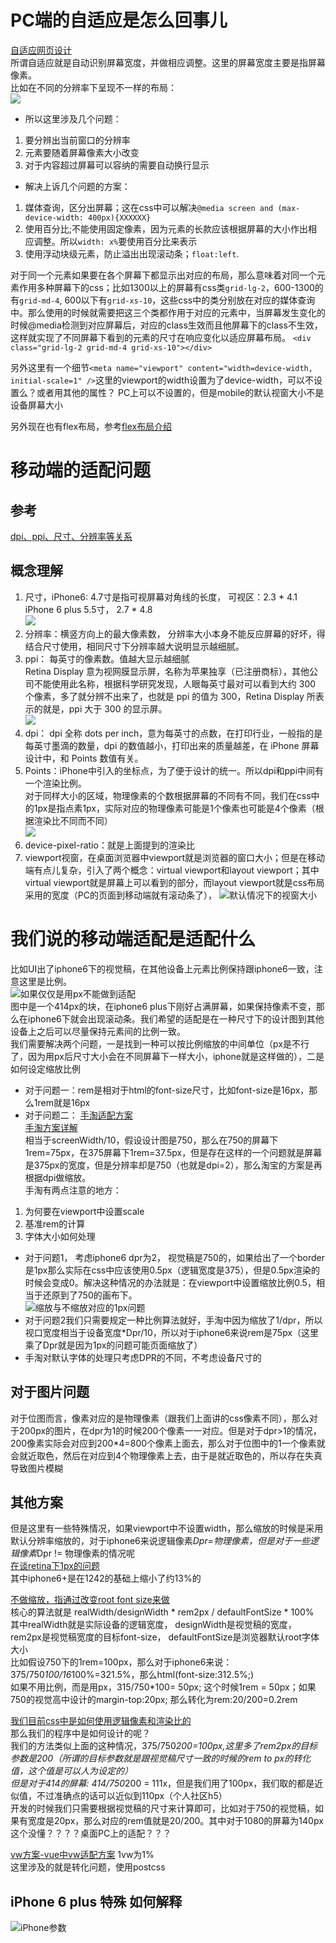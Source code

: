 # PC端的自适应是怎么回事儿  
[自适应网页设计](http://www.ruanyifeng.com/blog/2012/05/responsive_web_design.html)  
所谓自适应就是自动识别屏幕宽度，并做相应调整。这里的屏幕宽度主要是指屏幕像素。  
比如在不同的分辨率下呈现不一样的布局：  
![](https://github.com/Namicici/web-tech/blob/master/adaptive/images/response.png)   
* 所以这里涉及几个问题：  
1. 要分辨出当前窗口的分辨率  
2. 元素要随着屏幕像素大小改变  
3. 对于内容超过屏幕可以容纳的需要自动换行显示    
* 解决上诉几个问题的方案：  
1. 媒体查询，区分出屏幕；这在css中可以解决``@media screen and (max-device-width: 400px){XXXXXX}``
2. 使用百分比;不能使用固定像素，因为元素的长款应该根据屏幕的大小作出相应调整。所以``width: x%``要使用百分比来表示  
3. 使用浮动块级元素，防止溢出出现滚动条；``float:left``.  

对于同一个元素如果要在各个屏幕下都显示出对应的布局，那么意味着对同一个元素作用多种屏幕下的css；比如1300以上的屏幕有css类``grid-lg-2``，600-1300的有``grid-md-4``, 600以下有``grid-xs-10``，这些css中的类分别放在对应的媒体查询中。那么使用的时候就需要把这三个类都作用于对应的元素中，当屏幕发生变化的时候@media检测到对应屏幕后，对应的class生效而且他屏幕下的class不生效，这样就实现了不同屏幕下看到的元素的尺寸在响应变化以适应屏幕布局。 
``<div class="grid-lg-2 grid-md-4 grid-xs-10"></div>``   

另外这里有一个细节``<meta name="viewport" content="width=device-width, initial-scale=1" />``这里的viewport的width设置为了device-width，可以不设置么？或者用其他的属性？ PC上可以不设置的，但是mobile的默认视窗大小不是设备屏幕大小  

另外现在也有flex布局，参考[flex布局介绍](https://github.com/PawelLin/css-layout)  

# 移动端的适配问题  

## 参考  
[dpi、ppi、尺寸、分辨率等关系](http://www.cnblogs.com/liuwenbohhh/p/4522852.html)  

## 概念理解  
1. 尺寸，iPhone6: 4.7寸是指可视屏幕对角线的长度， 可视区：2.3 * 4.1  iPhone 6 plus 5.5寸， 2.7 * 4.8  
![](https://github.com/Namicici/web-tech/blob/master/adaptive/images/inch.png)  
2. 分辨率：横竖方向上的最大像素数， 分辨率大小本身不能反应屏幕的好坏，得结合尺寸使用，相同尺寸下分辨率越大说明显示越细腻。 
3. ppi： 每英寸的像素数。值越大显示越细腻  
Retina Display 意为视网膜显示屏，名称为苹果独享（已注册商标），其他公司不能使用此名称，根据科学研究发现，人眼每英寸最对可以看到大约 300 个像素，多了就分辨不出来了，也就是 ppi 的值为 300，Retina Display 所表示的就是，ppi 大于 300 的显示屏。  
![](https://github.com/Namicici/web-tech/blob/master/adaptive/images/retina.png)  
4. dpi： dpi 全称 dots per inch，意为每英寸的点数，在打印行业，一般指的是每英寸墨滴的数量，dpi 的数值越小，打印出来的质量越差，在 iPhone 屏幕设计中，和 Points 数值有关。 
5. Points：iPhone中引入的坐标点，为了便于设计的统一。所以dpi和ppi中间有一个渲染比例。  
对于同样大小的区域，物理像素的个数根据屏幕的不同有不同，我们在css中的1px是指点素1px，实际对应的物理像素可能是1个像素也可能是4个像素（根据渲染比不同而不同）  
![](https://github.com/Namicici/web-tech/blob/master/adaptive/images/points.png)  
6. device-pixel-ratio：就是上面提到的渲染比  
7. viewport视窗，在桌面浏览器中viewport就是浏览器的窗口大小；但是在移动端有点儿复杂，引入了两个概念：virtual viewport和layout viewport；其中virtual viewport就是屏幕上可以看到的部分，而layout viewport就是css布局采用的宽度（PC的页面到移动端就有滚动条了）， ![默认情况下的视窗大小](https://github.com/Namicici/web-tech/blob/master/adaptive/images/viewport.png)  

# 我们说的移动端适配是适配什么  
比如UI出了iphone6下的视觉稿，在其他设备上元素比例保持跟iphone6一致，注意这里是比例。  
![如果仅仅是用px不能做到适配](https://github.com/Namicici/web-tech/blob/master/adaptive/images/justPx.png)  
图中是一个414px的块，在iphone6 plus下刚好占满屏幕，如果保持像素不变，那么在iphone6下就会出现滚动条。我们希望的适配是在一种尺寸下的设计图到其他设备上之后可以尽量保持元素间的比例一致。    
我们需要解决两个问题，一是找到一种可以按比例缩放的中间单位（px是不行了，因为用px后尺寸大小会在不同屏幕下一样大小，iphone就是这样做的），二是如何设定缩放比例  
* 对于问题一：rem是相对于html的font-size尺寸，比如font-size是16px，那么1rem就是16px
* 对于问题二：
[手淘适配方案](https://github.com/amfe/article/issues/17)  
[手淘方案详解](http://div.io/topic/1092)  
相当于screenWidth/10，假设设计图是750，那么在750的屏幕下1rem=75px，在375屏幕下1rem=37.5px，但是存在这样的一个问题就是屏幕是375px的宽度，但是分辨率却是750（也就是dpi=2），那么淘宝的方案是再根据dpi做缩放。  
手淘有两点注意的地方：  
1. 为何要在viewport中设置scale  
2. 基准rem的计算  
3. 字体大小如何处理  
* 对于问题1， 考虑iphone6 dpr为2， 视觉稿是750的，如果给出了一个border是1px那么实际在css中应该使用0.5px（逻辑宽度是375），但是0.5px渲染的时候会变成0。解决这种情况的办法就是：在viewport中设置缩放比例0.5，相当于还原到了750的画布下。  
![缩放与不缩放对应的1px问题](https://github.com/Namicici/web-tech/blob/master/adaptive/images/shoutao.png)  
* 对于问题2我们只需要规定一种比例算法就好，手淘中因为缩放了1/dpr，所以视口宽度相当于设备宽度*Dpr/10，所以对于iphone6来说rem是75px（这里乘了Dpr就是因为1px的问题可能页面缩放了）  
*  手淘对默认字体的处理只考虑DPR的不同，不考虑设备尺寸的  

## 对于图片问题  
对于位图而言，像素对应的是物理像素（跟我们上面讲的css像素不同），那么对于200px的图片，在dpr为1的时候200个像素一一对应。但是对于dpr>1的情况，200像素实际会对应到200*4=800个像素上面去，那么对于位图中的1一个像素就会就近取色，然后在对应到4个物理像素上去，由于是就近取色的，所以存在失真导致图片模糊  

## 其他方案
但是这里有一些特殊情况，如果viewport中不设置width，那么缩放的时候是采用默认分辨率缩放的，对于iphone6来说逻辑像素*Dpr=物理像素，但是对于一些逻辑像素*Dpr != 物理像素的情况呢  
[在谈retina下1px的问题](https://www.w3cplus.com/css/fix-1px-for-retina.html)  
其中iphone6+是在1242的基础上缩小了约13%的  

[不做缩放，指通过改变root font size来做](http://blog.csdn.net/weihaifeng163/article/details/66974490)  
核心的算法就是 realWidth/designWidth * rem2px / defaultFontSize * 100%  
其中realWidth就是实际设备的逻辑宽度， designWidth是视觉稿的宽度， rem2px是视觉稿宽度的目标font-size， defaultFontSize是浏览器默认root字体大小  
比如假设750下的1rem=100px，那么对于iphone6来说：375/750*100/16*100%=321.5%，那么html(font-size:312.5%;)  
如果不用比例，而是用px，315/750*100= 50px; 这个时候1rem = 50px；如果750的视觉高中设计的margin-top:20px; 那么转化为rem:20/200=0.2rem  

[我们目前css中是如何使用逻辑像素和渲染比的](https://github.com/Namicici/web-tech/blob/master/adaptive/images/css-media.jpg)  
那么我们的程序中是如何设计的呢？  
我们的方法类似上面的这种情况，375/750*200=100px,这里多了rem2px的目标参数是200（所谓的目标参数就是跟视觉稿尺寸一致的时候的rem to px的转化值，这个值是可以人为设定的）    
但是对于414的屏幕: 414/750*200 = 111x，但是我们用了100px，我们取的都是近似值，不过准确点的话可以近似到110px（个人社区h5）   
开发的时候我们只需要根据视觉稿的尺寸来计算即可，比如对于750的视觉稿，如果有宽度是20px，那么对应的rem值就是20/200。其中对于1080的屏幕为140px这个没懂？？？？桌面PC上的适配？？？  

[vw方案-vue中vw适配方案](https://www.w3cplus.com/mobile/vw-layout-in-vue.html)
1vw为1%  
这里涉及的就是转化问题，使用postcss  

## iPhone 6 plus 特殊 如何解释   
![iPhone参数](https://github.com/Namicici/web-tech/blob/master/adaptive/images/iphoneSum.jpg) 

